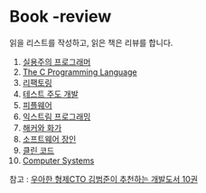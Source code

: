 # Book -review
읽을 리스트를 작성하고, 읽은 책은 리뷰를 합니다.

1. [실용주의 프로그래머](http://www.aladin.co.kr/shop/wproduct.aspx?ItemId=38786788)
2. [The C Programming Language](http://www.aladin.co.kr/shop/wproduct.aspx?ItemId=176725)
3. [리팩토링](http://www.aladin.co.kr/shop/wproduct.aspx?ItemId=20793053)
4. [테스트 주도 개발](http://www.aladin.co.kr/shop/wproduct.aspx?ItemId=37469717)
5. [피플웨어](http://www.aladin.co.kr/shop/wproduct.aspx?ItemId=43132954)
6. [익스트림 프로그래밍](http://www.aladin.co.kr/shop/wproduct.aspx?ItemId=671372)
7. [해커와 화가](http://www.aladin.co.kr/shop/wproduct.aspx?ItemId=34471523)
8. [소프트웨어 장인](http://www.aladin.co.kr/shop/wproduct.aspx?ItemId=66925855)
9. [클린 코드](http://www.aladin.co.kr/shop/wproduct.aspx?ItemId=34083680)
10. [Computer Systems]()


참고 : [우아한 형제CTO 김범준이 추천하는 개발도서 10권](https://m.facebook.com/woowahanTech/photos/pcb.2093259717581289/2093256980914896/?type=3&source=48)